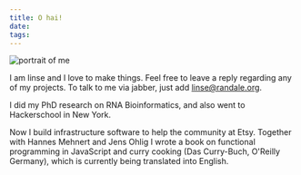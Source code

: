 ```yaml
---
title: O hai! 
date: 
tags: 
---
```

<img src="http://i.imgur.com/cpGiAMO.jpg" alt="portrait of me">

I am linse and I love to make things. Feel free to leave a reply regarding any of my projects. To talk to me via jabber, just add linse@randale.org.

I did my PhD research on RNA Bioinformatics, and also went to Hackerschool in New York.

Now I build infrastructure software to help the community at Etsy. Together with Hannes Mehnert and Jens Ohlig I wrote a book on functional programming in JavaScript and curry cooking (Das Curry-Buch, O'Reilly Germany), which is currently being translated into English.

<br>
<br>
<br>
<br>
<br>
<br>
